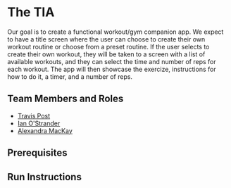 # The TIA

Our goal is to create a functional workout/gym companion app. We expect to have a title screen where the user can choose to create their own workout routine or choose from a preset routine. If the user selects to create their own workout, they will be taken to a screen with a list of available workouts, and they can select the time and number of reps for each workout. The app will then showcase the exercize, instructions for how to do it, a timer, and a number of reps. 


## Team Members and Roles

* [Travis Post](https://github.com/AboveLogic/CIS350-HW-2) 
* [Ian O'Strander](https://github.com/IanO12/CIS350-HW2-O-Strander)
* [Alexandra MacKay](https://github.com/MacKayAl56/CIS350-HW2-MacKay)

## Prerequisites

## Run Instructions